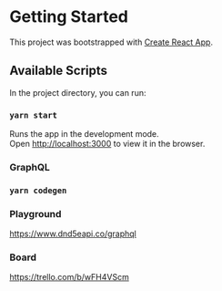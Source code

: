 # Getting Started

This project was bootstrapped with [Create React App](https://github.com/facebook/create-react-app).

## Available Scripts

In the project directory, you can run:

### `yarn start`

Runs the app in the development mode.\
Open [http://localhost:3000](http://localhost:3000) to view it in the browser.

### GraphQL
### `yarn codegen`

### Playground 
https://www.dnd5eapi.co/graphql

### Board 
https://trello.com/b/wFH4VScm


